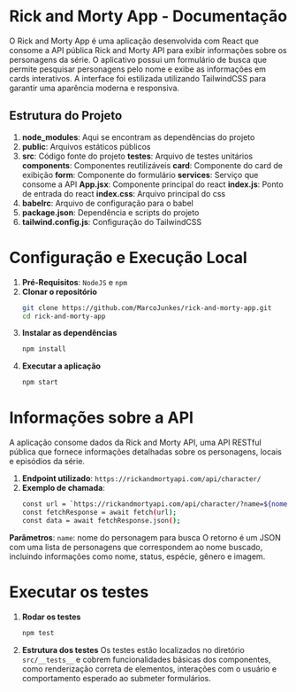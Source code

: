 # Rick and Morty App - Documentação

O Rick and Morty App é uma aplicação desenvolvida com React que consome a API pública Rick and Morty API para exibir informações sobre os personagens da série. O aplicativo possui um formulário de busca que permite pesquisar personagens pelo nome e exibe as informações em cards interativos. A interface foi estilizada utilizando TailwindCSS para garantir uma aparência moderna e responsiva.

## Estrutura do Projeto
1. **node_modules**: Aqui se encontram as dependências do projeto
2. **public**: Arquivos estáticos públicos
3. **src**: Código fonte do projeto
**__testes__**: Arquivo de testes unitários
**components**: Componentes reutilizáveis
**card**: Componente do card de exibição
**form**: Componente do formulário
**services**: Serviço que consome a API
**App.jsx**: Componente principal do react
**index.js**: Ponto de entrada do react
**index.css**: Arquivo principal do css
4. **babelrc**: Arquivo de configuração para o babel
5. **package.json**: Dependência e scripts do projeto
6. **tailwind.config.js**: Configuração do TailwindCSS

# Configuração e Execução Local
1. **Pré-Requisitos**: `NodeJS` e `npm`
2. **Clonar o repositório**
    ```bash
    git clone https://github.com/MarcoJunkes/rick-and-morty-app.git
    cd rick-and-morty-app
3. **Instalar as dependências**
    ```bash
    npm install
4. **Executar a aplicação**
    ```bash
    npm start

# Informações sobre a API
A aplicação consome dados da Rick and Morty API, uma API RESTful pública que fornece informações detalhadas sobre os personagens, locais e episódios da série.
1. **Endpoint utilizado**: `https://rickandmortyapi.com/api/character/`
2. **Exemplo de chamada**:
    ```bash
    const url = `https://rickandmortyapi.com/api/character/?name=${nome}`;
    const fetchResponse = await fetch(url);
    const data = await fetchResponse.json();
**Parâmetros**: 
    `name`: nome do personagem para busca
O retorno é um JSON com uma lista de personagens que correspondem ao nome buscado, incluindo informações como nome, status, espécie, gênero e imagem.

# Executar os testes
1. **Rodar os testes**
    ```bash
    npm test
2. **Estrutura dos testes**
Os testes estão localizados no diretório `src/__tests__` e cobrem funcionalidades básicas dos componentes, como renderização correta de elementos, interações com o usuário e comportamento esperado ao submeter formulários.